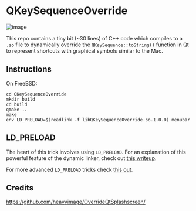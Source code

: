 # QKeySequenceOverride

![image](https://user-images.githubusercontent.com/2480569/137368240-56cccc96-e565-43f0-8590-966b467e7f4f.png)

This repo contains a tiny bit (~30 lines) of C++ code which compiles to a `.so` file to dynamically override the `QKeySequence::toString()` function in Qt to represent shortcuts with graphical symbols similar to the Mac.

## Instructions

On FreeBSD:

```
cd QKeySequenceOverride
mkdir build
cd build
qmake ..
make
env LD_PRELOAD=$(readlink -f libQKeySequenceOverride.so.1.0.0) menubar
```

## LD_PRELOAD
The heart of this trick involves using `LD_PRELOAD`.  For an explanation of this powerful feature of the dynamic linker, check out [this writeup](https://rafalcieslak.wordpress.com/2013/04/02/dynamic-linker-tricks-using-ld_preload-to-cheat-inject-features-and-investigate-programs/).

For more advanced `LD_PRELOAD` tricks check [this out](http://www.goldsborough.me/c/low-level/kernel/2016/08/29/16-48-53-the_-ld_preload-_trick/).

## Credits

https://github.com/heavyimage/OverrideQtSplashscreen/
